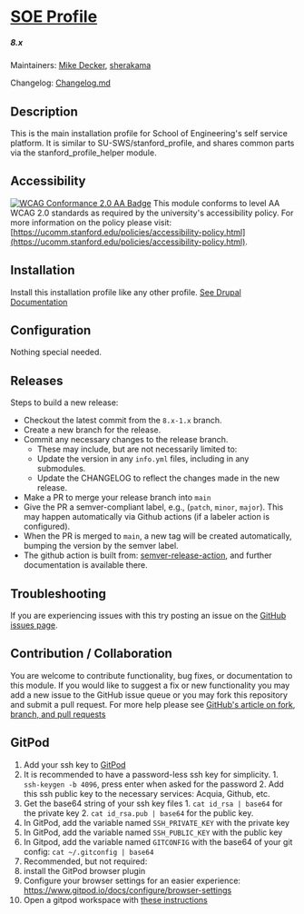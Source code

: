 # [SOE Profile](https://github.com/SU-SOE/soe_profile)
##### 8.x

Maintainers: [Mike Decker](https://github.com/pookmish), [sherakama](https://github.com/sherakama)

Changelog: [Changelog.md](CHANGELOG.md)

Description
---

This is the main installation profile for School of Engineering's self service platform. It is similar to SU-SWS/stanford_profile, and shares common parts via the stanford_profile_helper module.

Accessibility
---
[![WCAG Conformance 2.0 AA Badge](https://www.w3.org/WAI/wcag2AA-blue.png)](https://www.w3.org/TR/WCAG20/)
This module conforms to level AA WCAG 2.0 standards as required by the university's accessibility policy. For more information on the policy please visit: [https://ucomm.stanford.edu/policies/accessibility-policy.html](https://ucomm.stanford.edu/policies/accessibility-policy.html).

Installation
---

Install this installation profile like any other profile. [See Drupal Documentation](https://www.drupal.org/docs/7/install/using-an-installation-profile)

Configuration
---

Nothing special needed.

Releases
---

Steps to build a new release:
- Checkout the latest commit from the `8.x-1.x` branch.
- Create a new branch for the release.
- Commit any necessary changes to the release branch.
  -  These may include, but are not necessarily limited to:
    - Update the version in any `info.yml` files, including in any submodules.
    - Update the CHANGELOG to reflect the changes made in the new release.
- Make a PR to merge your release branch into `main`
- Give the PR a semver-compliant label, e.g., (`patch`, `minor`, `major`).  This may happen automatically via Github actions (if a labeler action is configured).
- When the PR is merged to `main`, a new tag will be created automatically, bumping the version by the semver label.
- The github action is built from: [semver-release-action](https://github.com/K-Phoen/semver-release-action), and further documentation is available there.


Troubleshooting
---

If you are experiencing issues with this try posting an issue on the [GitHub issues page](https://github.com/SU-SWS/stanford_profile/issues).

Contribution / Collaboration
---

You are welcome to contribute functionality, bug fixes, or documentation to this module. If you would like to suggest a fix or new functionality you may add a new issue to the GitHub issue queue or you may fork this repository and submit a pull request. For more help please see [GitHub's article on fork, branch, and pull requests](https://help.github.com/articles/using-pull-requests)

GitPod
---
1. Add your ssh key to [GitPod](https://gitpod.io/variables)
  1. It is recommended to have a password-less ssh key for simplicity.
    1. `ssh-keygen -b 4096`, press enter when asked for the password
    2. Add this ssh public key to the necessary services: Acquia, Github, etc.
  2. Get the base64 string of your ssh key files
    1. `cat id_rsa | base64` for the private key
    2. `cat id_rsa.pub | base64` for the public key.
  3. In GitPod, add the variable named `SSH_PRIVATE_KEY` with the private key
  4. In GitPod, add the variable named `SSH_PUBLIC_KEY` with the public key
  5. In Gitpod, add the variable named `GITCONFIG` with the base64 of your git config: `cat ~/.gitconfig | base64`
2. Recommended, but not required:
  1. install the GitPod browser plugin
  2. Configure your browser settings for an easier experience: https://www.gitpod.io/docs/configure/browser-settings
3. Open a gitpod workspace with [these instructions](https://www.gitpod.io/docs/getting-started#start-your-first-workspace)
